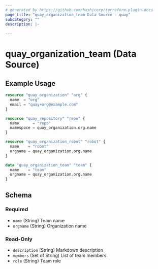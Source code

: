 ```yaml
---
# generated by https://github.com/hashicorp/terraform-plugin-docs
page_title: "quay_organization_team Data Source - quay"
subcategory: ""
description: |-
  
---
```


# quay_organization_team (Data Source)



## Example Usage

```terraform
resource "quay_organization" "org" {
  name  = "org"
  email = "quay+org@example.com"
}

resource "quay_repository" "repo" {
  name      = "repo"
  namespace = quay_organization.org.name
}

resource "quay_organization_robot" "robot" {
  name    = "robot"
  orgname = quay_organization.org.name
}

data "quay_organization_team" "team" {
  name    = "team"
  orgname = quay_organization.org.name
}
```

<!-- schema generated by tfplugindocs -->
## Schema

### Required

- `name` (String) Team name
- `orgname` (String) Organization name

### Read-Only

- `description` (String) Markdown description
- `members` (Set of String) List of team members
- `role` (String) Team role
